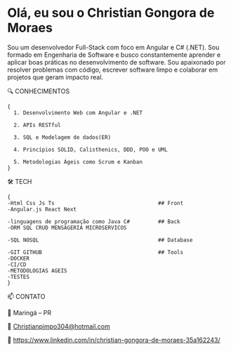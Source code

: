 <h1>Olá, eu sou o Christian Gongora de Moraes</h1>



Sou um desenvolvedor Full-Stack com foco em Angular e C# (.NET). Sou formado em Engenharia de Software e busco constantemente aprender e aplicar boas práticas no desenvolvimento de software. Sou apaixonado por resolver problemas com código, escrever software limpo e colaborar em projetos que geram impacto real.


🔍 CONHECIMENTOS

    {
      1. Desenvolvimento Web com Angular e .NET
        
      2. APIs RESTful
        
      3. SQL e Modelagem de dados(ER)
        
      4. Princípios SOLID, Calisthenics, DDD, POO e UML
        
      5. Metodologias Ágeis como Scrum e Kanban
    }


🛠️ TECH

    {
    -Html Css Js Ts                                 ## Front
    -Angular.js React Next
    
    -linguagens de programação como Java C#         ## Back  
    -ORM SQL CRUD MENSAGERIA MICROSERVICOS
    
    -SQL NOSQL                                      ## Database
    
    -GIT GITHUB                                     ## Tools
    -DOCKER
    -CI/CD
    -METODOLOGIAS AGEIS
    -TESTES
    }

📫 CONTATO

📍 Maringá – PR

📧 Christianpimpo304@hotmail.com

🔗 https://www.linkedin.com/in/christian-gongora-de-moraes-35a162243/

<!--
**ChristianGongoraDeMoraes/ChristianGongoraDeMoraes** is a ✨ _special_ ✨ repository because its `README.md` (this file) appears on your GitHub profile.

Here are some ideas to get you started:

- 🔭 I’m currently working on ...
- 🌱 I’m currently learning ...
- 👯 I’m looking to collaborate on ...
- 🤔 I’m looking for help with ...
- 💬 Ask me about ...
- 📫 How to reach me: ...
- 😄 Pronouns: ...
- ⚡ Fun fact: ...
-->
